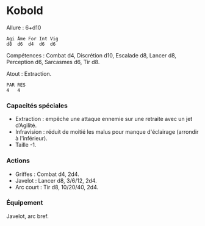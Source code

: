 # Kobold

Allure : 6+d10

	Agi	Âme	For	Int	Vig
	d8	d6	d4	d6	d6

Compétences : Combat d4, Discrétion d10, Escalade d8, Lancer d8, Perception d6, Sarcasmes d6, Tir d8.

Atout : Extraction.

	PAR	RES
	4	4

### Capacités spéciales
- Extraction : empêche une attaque ennemie sur une retraite avec un jet d’Agilité.
- Infravision : réduit de moitié les malus pour manque d'éclairage (arrondir à l'inférieur).
- Taille -1.

### Actions
- Griffes : Combat d4, 2d4.
- Javelot : Lancer d8, 3/6/12, 2d4.
- Arc court : Tir d8, 10/20/40, 2d4.

### Équipement
Javelot, arc bref.
